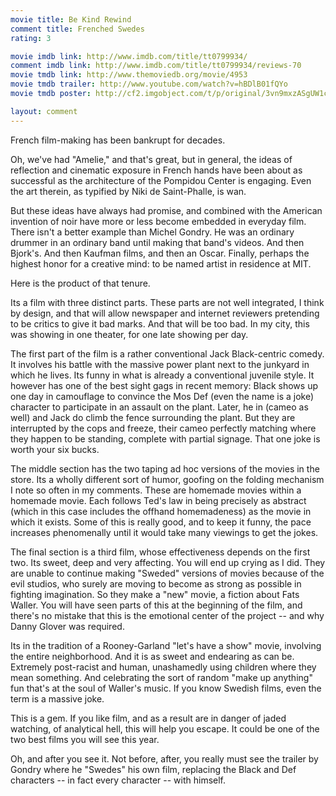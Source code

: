 ```yaml
---
movie title: Be Kind Rewind
comment title: Frenched Swedes
rating: 3

movie imdb link: http://www.imdb.com/title/tt0799934/
comment imdb link: http://www.imdb.com/title/tt0799934/reviews-70
movie tmdb link: http://www.themoviedb.org/movie/4953
movie tmdb trailer: http://www.youtube.com/watch?v=hBDlB01fQYo
movie tmdb poster: http://cf2.imgobject.com/t/p/original/3vn9mxzASgUW1cR1ewHidKJrSbc.jpg

layout: comment
---
```


French film-making has been bankrupt for decades.

Oh, we've had "Amelie," and that's great, but in general, the ideas of reflection and cinematic exposure in French hands have been about as successful as the architecture of the Pompidou Center is engaging. Even the art therein, as typified by Niki de Saint-Phalle, is wan.

But these ideas have always had promise, and combined with the American invention of noir have more or less become embedded in everyday film. There isn't a better example than Michel Gondry. He was an ordinary drummer in an ordinary band until making that band's videos. And then Bjork's. And then Kaufman films, and then an Oscar. Finally, perhaps the highest honor for a creative mind: to be named artist in residence at MIT.

Here is the product of that tenure.

Its a film with three distinct parts. These parts are not well integrated, I think by design, and that will allow newspaper and internet reviewers pretending to be critics to give it bad marks. And that will be too bad. In my city, this was showing in one theater, for one late showing per day.

The first part of the film is a rather conventional Jack Black-centric comedy. It involves his battle with the massive power plant next to the junkyard in which he lives. Its funny in what is already a conventional juvenile style. It however has one of the best sight gags in recent memory: Black shows up one day in camouflage to convince the Mos Def (even the name is a joke) character to participate in an assault on the plant. Later, he in (cameo as well) and Jack do climb the fence surrounding the plant. But they are interrupted by the cops and freeze, their cameo perfectly matching where they happen to be standing, complete with partial signage. That one joke is worth your six bucks.

The middle section has the two taping ad hoc versions of the movies in the store. Its a wholly different sort of humor, goofing on the folding mechanism I note so often in my comments. These are homemade movies within a homemade movie. Each follows Ted's law in being precisely as abstract (which in this case includes the offhand homemadeness) as the movie in which it exists. Some of this is really good, and to keep it funny, the pace increases phenomenally until it would take many viewings to get the jokes.

The final section is a third film, whose effectiveness depends on the first two. Its sweet, deep and very affecting. You will end up crying as I did. They are unable to continue making "Sweded" versions of movies because of the evil studios, who surely are moving to become as strong as possible in fighting imagination. So they make a "new" movie, a fiction about Fats Waller. You will have seen parts of this at the beginning of the film, and there's no mistake that this is the emotional center of the project -- and why Danny Glover was required.

Its in the tradition of a Rooney-Garland "let's have a show" movie, involving the entire neighborhood. And it is as sweet and endearing as can be. Extremely post-racist and human, unashamedly using children where they mean something. And celebrating the sort of random "make up anything" fun that's at the soul of Waller's music. If you know Swedish films, even the term is a massive joke.

This is a gem. If you like film, and as a result are in danger of jaded watching, of analytical hell, this will help you escape. It could be one of the two best films you will see this year.

Oh, and after you see it. Not before, after, you really must see the trailer by Gondry where he "Swedes" his own film, replacing the Black and Def characters -- in fact every character -- with himself.